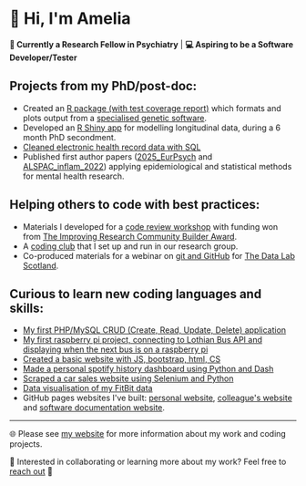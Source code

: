 # 👋 Hi, I'm Amelia

**🧠 Currently a Research Fellow in Psychiatry** |  **💻 Aspiring to be a Software Developer/Tester**  

## Projects from my PhD/post-doc:
- Created an [R package (with test coverage report)](https://github.com/AmeliaES/susiexR) which formats and plots output from a [specialised genetic software](https://github.com/getian107/SuSiEx).
- Developed an [R Shiny app](https://github.com/TIDAL-modelling/TIDAL) for modelling longitudinal data, during a 6 month PhD secondment.
- [Cleaned electronic health record data with SQL](https://github.com/AmeliaES/SAIL)
- Published first author papers ([2025_EurPsych](https://github.com/AmeliaES/2025_EurPsych) and [ALSPAC_inflam_2022](https://github.com/AmeliaES/ALSPAC_inflam_2022)) applying epidemiological and statistical methods for mental health research.

## Helping others to code with best practices:
- Materials I developed for a [code review workshop](https://github.com/AmeliaES/code-review-workshop) with funding won from [The Improving Research Community Builder Award](https://www.orben.group/improving-research-community-builder-award).
- A [coding club](https://github.com/ccbs-stradl/coding_club/tree/main) that I set up and run in our research group.
- Co-produced materials for a webinar on [git and GitHub](https://github.com/TheDataLabScotland/tdl-academy-git-intro) for [The Data Lab Scotland](https://thedatalab.com/).

## Curious to learn new coding languages and skills:
- [My first PHP/MySQL CRUD (Create, Read, Update, Delete) application](https://github.com/AmeliaES/eCommerce-admin-panel)
- [My first raspberry pi project, connecting to Lothian Bus API and displaying when the next bus is on a raspberry pi](https://github.com/AmeliaES/raspberry-pi-bus-tracker)
- [Created a basic website with JS, bootstrap, html, CS](https://github.com/AmeliaES/CodeSpace-Portfolio)
- [Made a personal spotify history dashboard using Python and Dash](https://github.com/AmeliaES/spotify_dashboard)
- [Scraped a car sales website using Selenium and Python](https://github.com/AmeliaES/cars)
- [Data visualisation of my FitBit data](https://github.com/AmeliaES/fitbitr)
- GitHub pages websites I've built: [personal website](https://github.com/AmeliaES/ameliaes.github.io), [colleague's website](https://github.com/Life-Epi-Psych/Life-Epi-Psych.github.io) and [software documentation website](https://github.com/TIDAL-modelling/TIDAL-modelling.github.io).

---

🌐 Please see [my website](https://ameliaes.github.io) for more information about my work and coding projects.

💬 Interested in collaborating or learning more about my work? Feel free to [reach out](https://www.linkedin.com/in/ameliaes/) :slightly_smiling_face:
